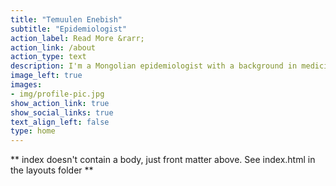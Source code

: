```yaml
---
title: "Temuulen Enebish"
subtitle: "Epidemiologist"
action_label: Read More &rarr;
action_link: /about
action_type: text
description: I'm a Mongolian epidemiologist with a background in medicine. My research interests include air pollution exposure, environmental and reproductive epidemiology.
image_left: true
images:
- img/profile-pic.jpg
show_action_link: true
show_social_links: true
text_align_left: false
type: home
---
```


** index doesn't contain a body, just front matter above.
See index.html in the layouts folder **
